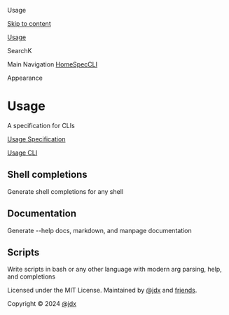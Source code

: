 Usage           

[Skip to content](#VPContent)

[Usage](/)

SearchK

Main Navigation [Home](/)[Spec](/spec/)[CLI](/cli/)

[](https://github.com/jdx/usage)

Appearance

[](https://github.com/jdx/usage)

# Usage

A specification for CLIs

[Usage Specification](/spec/)

[Usage CLI](/cli/)

## Shell completions

Generate shell completions for any shell

## Documentation

Generate --help docs, markdown, and manpage documentation

## Scripts

Write scripts in bash or any other language with modern arg parsing, help, and completions

Licensed under the MIT License. Maintained by [@jdx](https://github.com/jdx) and [friends](https://github.com/jdx/usage/graphs/contributors).

Copyright © 2024 [@jdx](https://github.com/jdx)